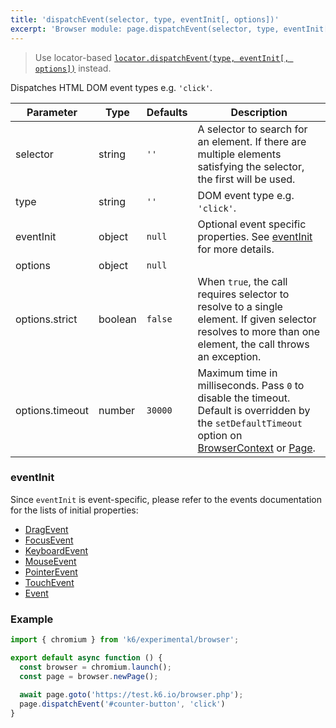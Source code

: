 ```yaml
---
title: 'dispatchEvent(selector, type, eventInit[, options])'
excerpt: 'Browser module: page.dispatchEvent(selector, type, eventInit[, options]) method'
---
```


<Blockquote mod="note" title="">

Use locator-based [`locator.dispatchEvent(type, eventInit[, options])`](/javascript-api/k6-experimental/browser/locator/dispatchevent/) instead.

</Blockquote>

Dispatches HTML DOM event types e.g. `'click'`.

<TableWithNestedRows>

| Parameter       | Type   | Defaults | Description                                                                                                                                                                                                                           |
|-----------------|--------|----------|---------------------------------------------------------------------------------------------------------------------------------------------------------------------------------------------------------------------------------------|
| selector        | string | `''`     |  A selector to search for an element. If there are multiple elements satisfying the selector, the first will be used.                                                                                                                 |
| type            | string | `''`     | DOM event type e.g. `'click'`.                                                                                                                                                                                                        |
| eventInit       | object | `null`   | Optional event specific properties. See [eventInit](#eventinit) for more details.                                                                                                                                                     |
| options         | object | `null`   |                                                                                                                                                                                                                                       |
| options.strict  | boolean| `false`  | When `true`, the call requires selector to resolve to a single element. If given selector resolves to more than one element, the call throws an exception.                                                                            |
| options.timeout | number | `30000`  | Maximum time in milliseconds. Pass `0` to disable the timeout. Default is overridden by the `setDefaultTimeout` option on [BrowserContext](/javascript-api/k6-experimental/browser/browsercontext/) or [Page](/javascript-api/k6-experimental/browser/page/). |

</TableWithNestedRows>

### eventInit

Since `eventInit` is event-specific, please refer to the events documentation for the lists of initial properties:

- [DragEvent](https://developer.mozilla.org/en-US/docs/Web/API/DragEvent/DragEvent)
- [FocusEvent](https://developer.mozilla.org/en-US/docs/Web/API/FocusEvent/FocusEvent)
- [KeyboardEvent](https://developer.mozilla.org/en-US/docs/Web/API/KeyboardEvent/KeyboardEvent)
- [MouseEvent](https://developer.mozilla.org/en-US/docs/Web/API/MouseEvent/MouseEvent)
- [PointerEvent](https://developer.mozilla.org/en-US/docs/Web/API/PointerEvent/PointerEvent)
- [TouchEvent](https://developer.mozilla.org/en-US/docs/Web/API/TouchEvent/TouchEvent)
- [Event](https://developer.mozilla.org/en-US/docs/Web/API/Event/Event)

### Example

<CodeGroup labels={[]}>

```javascript
import { chromium } from 'k6/experimental/browser';

export default async function () {
  const browser = chromium.launch();
  const page = browser.newPage();
  
  await page.goto('https://test.k6.io/browser.php');
  page.dispatchEvent('#counter-button', 'click')
}
```

</CodeGroup>

